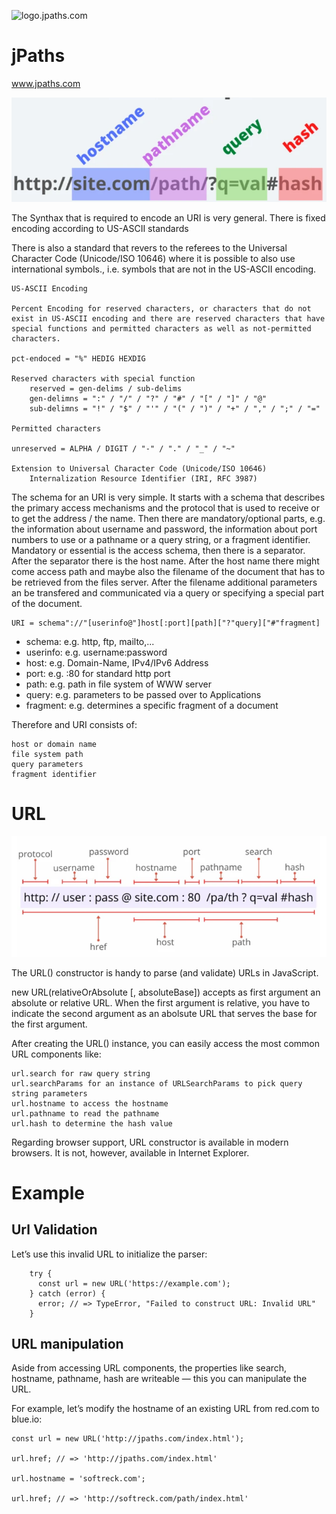![logo.jpaths.com](https://logo.jpaths.com/3/cover.png)

# jPaths
www.jpaths.com

![paths](path.png)


The Synthax that is required to encode an URI is very general. 
There is fixed encoding according to US-ASCII standards

There is also a standard that revers to the referees to the Universal Character Code (Unicode/ISO 10646) where it is possible to also use international symbols., i.e. symbols that are not in the US-ASCII encoding.

    US-ASCII Encoding

    Percent Encoding for reserved characters, or characters that do not exist in US-ASCII encoding and there are reserved characters that have special functions and permitted characters as well as not-permitted characters.

    pct-endoced = "%" HEDIG HEXDIG

    Reserved characters with special function
        reserved = gen-delims / sub-delims
        gen-delimns = ":" / "/" / "?" / "#" / "[" / "]" / "@"
        sub-delimns = "!" / "$" / "'" / "(" / ")" / "+" / "," / ";" / "="

    Permitted characters

    unreserved = ALPHA / DIGIT / "-" / "." / "_" / "~"

    Extension to Universal Character Code (Unicode/ISO 10646)
        Internalization Resource Identifier (IRI, RFC 3987)

The schema for an URI is very simple. It starts with a schema that describes the primary access mechanisms and the protocol that is used to receive or to get the address / the name. Then there are mandatory/optional parts, e.g. the information about username and password, the information about port numbers to use or a pathname or a query string, or a fragment identifier. Mandatory or essential is the access schema, then there is a separator. After the separator there is the host name. After the host name there might come access path and maybe also the filename of the document that has to be retrieved from the files server. After the filename additional parameters an be transfered and communicated via a query or specifying a special part of the document.

    URI = schema"://"[userinfo@"]host[:port][path]["?"query]["#"fragment]


+ schema: e.g. http, ftp, mailto,...
+ userinfo: e.g. username:password
+ host: e.g. Domain-Name, IPv4/IPv6 Address
+ port: e.g. :80 for standard http port
+ path: e.g. path in file system of WWW server
+ query: e.g. parameters to be passed over to Applications
+ fragment: e.g. determines a specific fragment of a document

Therefore and URI consists of:

    host or domain name
    file system path
    query parameters
    fragment identifier

# URL

![url](url.png)


The URL() constructor is handy to parse (and validate) URLs in JavaScript.

new URL(relativeOrAbsolute [, absoluteBase]) accepts as first argument an absolute or relative URL. When the first argument is relative, you have to indicate the second argument as an abolsute URL that serves the base for the first argument.

After creating the URL() instance, you can easily access the most common URL components like:

    url.search for raw query string
    url.searchParams for an instance of URLSearchParams to pick query string parameters
    url.hostname to access the hostname
    url.pathname to read the pathname
    url.hash to determine the hash value

Regarding browser support, URL constructor is available in modern browsers. It is not, however, available in Internet Explorer. 




# Example 

## Url Validation
Let’s use this invalid URL to initialize the parser:

        try {
          const url = new URL('https://example.com');
        } catch (error) {
          error; // => TypeError, "Failed to construct URL: Invalid URL"
        }


## URL manipulation

Aside from accessing URL components, the properties like search, hostname, pathname, hash are writeable — this you can manipulate the URL.

For example, let’s modify the hostname of an existing URL from red.com to blue.io:

    const url = new URL('http://jpaths.com/index.html');

    url.href; // => 'http://jpaths.com/index.html'

    url.hostname = 'softreck.com';

    url.href; // => 'http://softreck.com/path/index.html'
